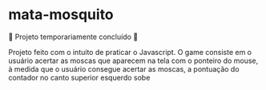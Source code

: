 # mata-mosquito
🚧 Projeto temporariamente concluído 🚧
<div>
  <p>
    Projeto feito com o intuito de praticar o Javascript. O game consiste em o usuário acertar as moscas que aparecem na tela com o ponteiro do mouse,
    à medida que o usuário consegue acertar as moscas, a pontuação do contador no canto superior esquerdo sobe
  </p>
</div>

